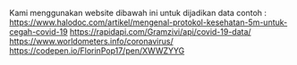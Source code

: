 Kami menggunakan website dibawah ini untuk dijadikan data contoh :  
https://www.halodoc.com/artikel/mengenal-protokol-kesehatan-5m-untuk-cegah-covid-19
https://rapidapi.com/Gramzivi/api/covid-19-data/
https://www.worldometers.info/coronavirus/
https://codepen.io/FlorinPop17/pen/XWWZYYG